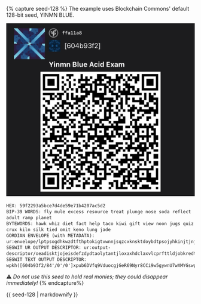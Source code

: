 {% capture seed-128 %}
The example uses Blockchain Commons' default 128-bit seed, YINMN BLUE.

![](/assets/images/seed-128.jpg)

```
HEX: 59f2293a5bce7d4de59e71b4207ac5d2
BIP-39 WORDS: fly mule excess resource treat plunge nose soda reflect adult ramp planet
BYTEWORDS: hawk whiz diet fact help taco kiwi gift view noon jugs quiz crux kiln silk tied omit keno lung jade
GORDIAN ENVELOPE (with METADATA): ur:envelope/lptpsogdhkwzdtfthptokigtvwnnjsqzcxknsktdoybdtpsojyhkinjtjnjtcxfwjzkpihcxfpiainiecxfekshsjnoyadcsspoybetpsosecyidbbwnnnoyaatpsoksdighisinjkcxinjkcxjlkpjpcxjkjyhsjtiehsjpiecxeheyetdpidinjycxjyihjkjycxjkihihiedmplrnihld
SEGWIT UR OUTPUT DESCRIPTOR: ur:output-descriptor/oeadisktjojeisdefzdydtaolytantjloxaxhdclaxvlcprfttldjobkredtlnhsidwybaeyjtswyandlgjnehtkdsidbkqzsrkphyfhsaaahdcxhnfgnepefxgdytryckticelyotsstoknfntavevaskiddmolsarntykbrybtjpksamtantjooeadlncsghykaeykaeykaocyhngrmuwzaycyzssajpsndifmkohy
SEGWIT TEXT OUTPUT DESCRIPTOR: wpkh([604b93f2/84'/0'/0']xpub6DVfq9VduocgjGeR69Nyr8CCi9w5gywnU7wXMYGswpHjffjcbLYNzz6G6555VDcSZLDwZPzJHJQabVWWgkpvYntpunL3UjHGrkCJ6VndbQf)#ncwysjuk
```

:warning: _Do not use this seed to hold real monies; they could
disappear immediately!_
{% endcapture%}

<div class="notice--info">{{ seed-128 | markdownify }}</div>

